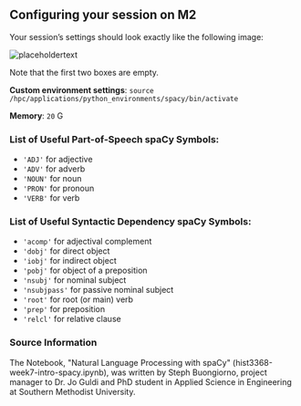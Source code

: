 ## Configuring your session on M2

Your session’s settings should look exactly like the following image:

![placeholdertext](https://github.com/stephbuon/digital-history/blob/master/images/source-spacy-m2.png?raw=true)

Note that the first two boxes are empty.

__Custom environment settings__: `source /hpc/applications/python_environments/spacy/bin/activate`

__Memory__: `20` G

### List of Useful Part-of-Speech spaCy Symbols:

- `'ADJ'` for adjective
- `'ADV'` for adverb
- `'NOUN'` for noun 
- `'PRON'` for pronoun
- `'VERB'` for verb 

### List of Useful Syntactic Dependency spaCy Symbols:

- `'acomp'` for adjectival complement 
- `'dobj'` for direct object 
- `'iobj'` for indirect object 
- `'pobj'` for object of a preposition 
- `'nsubj'` for nominal subject
- `'nsubjpass'` for passive nominal subject
- `'root'` for root (or main) verb
- `'prep'` for preposition
- `'relcl'` for relative clause 

### Source Information

The Notebook, "Natural Language Processing with spaCy" (hist3368-week7-intro-spacy.ipynb), was written by Steph Buongiorno, project manager to Dr. Jo Guldi and PhD student in Applied Science in Engineering at Southern Methodist University.


